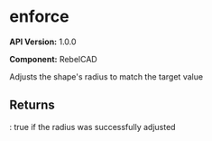 # enforce

**API Version:** 1.0.0

**Component:** RebelCAD

Adjusts the shape's radius to match the target value

## Returns

: true if the radius was successfully adjusted


